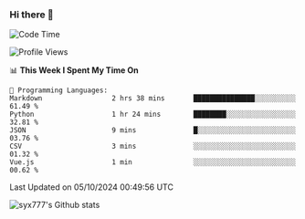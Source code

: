 ### Hi there 👋

<!--
**syx777/syx777** is a ✨ _special_ ✨ repository because its `README.md` (this file) appears on your GitHub profile.

Here are some ideas to get you started:

- 🔭 I’m currently working on ...
- 🌱 I’m currently learning ...
- 👯 I’m looking to collaborate on ...
- 🤔 I’m looking for help with ...
- 💬 Ask me about ...
- 📫 How to reach me: ...
- 😄 Pronouns: ...
- ⚡ Fun fact: ...
-->
<!--START_SECTION:waka-->
![Code Time](http://img.shields.io/badge/Code%20Time-227%20hrs%2042%20mins-blue)

![Profile Views](http://img.shields.io/badge/Profile%20Views-91-blue)

📊 **This Week I Spent My Time On** 

```text
💬 Programming Languages: 
Markdown                 2 hrs 38 mins       ███████████████░░░░░░░░░░   61.49 % 
Python                   1 hr 24 mins        ████████░░░░░░░░░░░░░░░░░   32.81 % 
JSON                     9 mins              █░░░░░░░░░░░░░░░░░░░░░░░░   03.76 % 
CSV                      3 mins              ░░░░░░░░░░░░░░░░░░░░░░░░░   01.32 % 
Vue.js                   1 min               ░░░░░░░░░░░░░░░░░░░░░░░░░   00.62 % 
```


 Last Updated on 05/10/2024 00:49:56 UTC
<!--END_SECTION:waka-->

![syx777's Github stats](https://github-readme-stats-syx777.vercel.app/api?username=syx777&show_icons=true&count_private=true)
